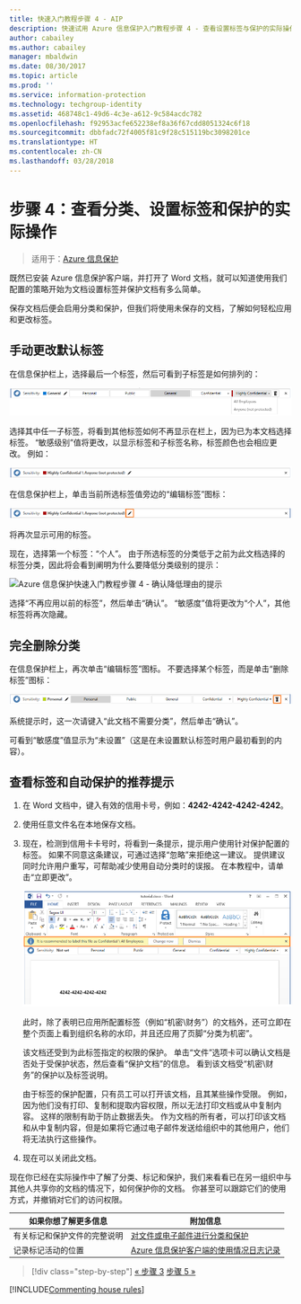 ```yaml
---
title: 快速入门教程步骤 4 - AIP
description: 快速试用 Azure 信息保护入门教程步骤 4 - 查看设置标签与保护的实际操作。
author: cabailey
ms.author: cabailey
manager: mbaldwin
ms.date: 08/30/2017
ms.topic: article
ms.prod: ''
ms.service: information-protection
ms.technology: techgroup-identity
ms.assetid: 468748c1-49d6-4c3e-a612-9c584acdc782
ms.openlocfilehash: f92953acfe652238ef8a36f67cdd8051324c6f18
ms.sourcegitcommit: dbbfadc72f4005f81c9f28c515119bc3098201ce
ms.translationtype: HT
ms.contentlocale: zh-CN
ms.lasthandoff: 03/28/2018
---
```

# <a name="step-4-see-classification-labeling-and-protection-in-action"></a>步骤 4：查看分类、设置标签和保护的实际操作 

>适用于：[Azure 信息保护](https://azure.microsoft.com/pricing/details/information-protection)

既然已安装 Azure 信息保护客户端，并打开了 Word 文档，就可以知道使用我们配置的策略开始为文档设置标签并保护文档有多么简单。

保存文档后便会启用分类和保护，但我们将使用未保存的文档，了解如何轻松应用和更改标签。

## <a name="to-manually-change-our-default-label"></a>手动更改默认标签

在信息保护栏上，选择最后一个标签，然后可看到子标签是如何排列的：

![Azure 信息保护快速入门教程步骤 4 - 选择子标签](../media/info-protect-sub-labelsv2.png)

选择其中任一子标签，将看到其他标签如何不再显示在栏上，因为已为本文档选择标签。 “敏感级别”值将更改，以显示标签和子标签名称，标签颜色也会相应更改。 例如：

![Azure 信息保护快速入门教程步骤 4 - 已选择子标签](../media/info-protect-sub-label-selectedv2.png)

在信息保护栏上，单击当前所选标签值旁边的“编辑标签”图标：

![Azure 信息保护快速入门教程步骤 4 -“编辑标签”图标](../media/info-protect-edit-label-selectedv2.png)

将再次显示可用的标签。

现在，选择第一个标签：“个人”。 由于所选标签的分类低于之前为此文档选择的标签分类，因此将会看到阐明为什么要降低分类级别的提示：

![Azure 信息保护快速入门教程步骤 4 - 确认降低理由的提示](../media/info-protect-lower-justification.png)

选择“不再应用以前的标签”，然后单击“确认”。 “敏感度”值将更改为“个人”，其他标签将再次隐藏。

## <a name="to-remove-the-classification-completely"></a>完全删除分类

在信息保护栏上，再次单击“编辑标签”图标。 不要选择某个标签，而是单击“删除标签”图标：

![Azure 信息保护快速入门教程步骤 4 -“删除”图标](../media/delete-icon-from-personalv2.png)

系统提示时，这一次请键入“此文档不需要分类”，然后单击“确认”。  

可看到“敏感度”值显示为“未设置”（这是在未设置默认标签时用户最初看到的内容）。

## <a name="to-see-a-recommendation-prompt-for-labeling-and-automatic-protection"></a>查看标签和自动保护的推荐提示

1. 在 Word 文档中，键入有效的信用卡号，例如：**4242-4242-4242-4242**。 

2. 使用任意文件名在本地保存文档。 

3. 现在，检测到信用卡卡号时，将看到一条提示，提示用户使用针对保护配置的标签。 如果不同意这条建议，可通过选择“忽略”来拒绝这一建议。 提供建议同时允许用户重写，可帮助减少使用自动分类时的误报。 在本教程中，请单击“立即更改”。

    ![Azure 信息保护快速入门教程步骤 4 - 推荐提示](../media/change-nowv2.png)

    此时，除了表明已应用所配置标签（例如“机密\财务”）的文档外，还可立即在整个页面上看到组织名称的水印，并且还应用了页脚“分类为机密”。 

    该文档还受到为此标签指定的权限的保护。 单击“文件”选项卡可以确认文档是否处于受保护状态，然后查看“保护文档”的信息。 看到该文档受“机密\财务”的保护以及标签说明。 
    
    由于标签的保护配置，只有员工可以打开该文档，且其某些操作受限。 例如，因为他们没有打印、复制和提取内容权限，所以无法打印文档或从中复制内容。 这样的限制有助于防止数据丢失。 作为文档的所有者，可以打印该文档和从中复制内容，但是如果将它通过电子邮件发送给组织中的其他用户，他们将无法执行这些操作。

4. 现在可以关闭此文档。

现在你已经在实际操作中了解了分类、标记和保护，我们来看看已在另一组织中与其他人共享你的文档的情况下，如何保护你的文档。 你甚至可以跟踪它们的使用方式，并撤销对它们的访问权限。

|如果你想了解更多信息|附加信息|
|--------------------------------|--------------------------|
|有关标记和保护文件的完整说明 |[对文件或电子邮件进行分类和保护](../rms-client/client-classify-protect.md)|
|记录标记活动的位置 |[Azure 信息保护客户端的使用情况日志记录](../rms-client/client-admin-guide-files-and-logging.md#usage-logging-for-the-azure-information-protection-client)|


>[!div class="step-by-step"]
[« 步骤 3](infoprotect-tutorial-step3.md)
[步骤 5 »](infoprotect-tutorial-step5.md)

[!INCLUDE[Commenting house rules](../includes/houserules.md)]